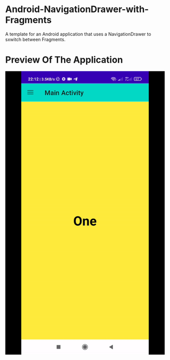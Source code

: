 # Android-NavigationDrawer-with-Fragments
A template for an Android application that uses a NavigationDrawer to sxwitch between Fragments.
# Preview Of The Application
![Preview Of the App](https://github.com/MossaabDev/Android-NavigationDrawer-with-Fragments/blob/master/app/src/main/res/drawable/ezgif.com-video-to-gif.gif?raw=true)
